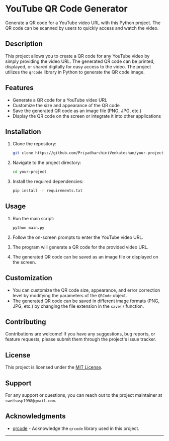 # YouTube QR Code Generator

Generate a QR code for a YouTube video URL with this Python project. The QR code can be scanned by users to quickly access and watch the video.

## Description

This project allows you to create a QR code for any YouTube video by simply providing the video URL. The generated QR code can be printed, displayed, or shared digitally for easy access to the video. The project utilizes the `qrcode` library in Python to generate the QR code image.

## Features

- Generate a QR code for a YouTube video URL
- Customize the size and appearance of the QR code
- Save the generated QR code as an image file (PNG, JPG, etc.)
- Display the QR code on the screen or integrate it into other applications

## Installation

1. Clone the repository:

   ```bash
   git clone https://github.com/PriyadharshiniVenkateshan/your-project.git
   ```

2. Navigate to the project directory:

   ```bash
   cd your-project
   ```

3. Install the required dependencies:

   ```bash
   pip install -r requirements.txt
   ```

## Usage

1. Run the main script:

   ```bash
   python main.py
   ```

2. Follow the on-screen prompts to enter the YouTube video URL.

3. The program will generate a QR code for the provided video URL.

4. The generated QR code can be saved as an image file or displayed on the screen.

## Customization

- You can customize the QR code size, appearance, and error correction level by modifying the parameters of the `QRCode` object.
- The generated QR code can be saved in different image formats (PNG, JPG, etc.) by changing the file extension in the `save()` function.

## Contributing

Contributions are welcome! If you have any suggestions, bug reports, or feature requests, please submit them through the project's issue tracker.

## License

This project is licensed under the [MIT License](LICENSE).

## Support

For any support or questions, you can reach out to the project maintainer at `swethasp1998@gmail.com`.

## Acknowledgments

- [qrcode](https://pypi.org/project/qrcode/) - Acknowledge the `qrcode` library used in this project.

---

